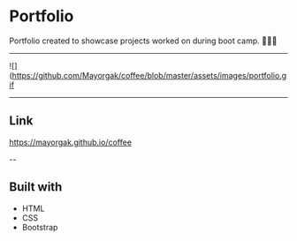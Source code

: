 # Portfolio 

Portfolio created to showcase projects worked on during boot camp. 👩🏽‍💻 

---

![](https://github.com/Mayorgak/coffee/blob/master/assets/images/portfolio.gif


---

## Link 

 https://mayorgak.github.io/coffee


--

## Built with 

* HTML
* CSS
* Bootstrap
